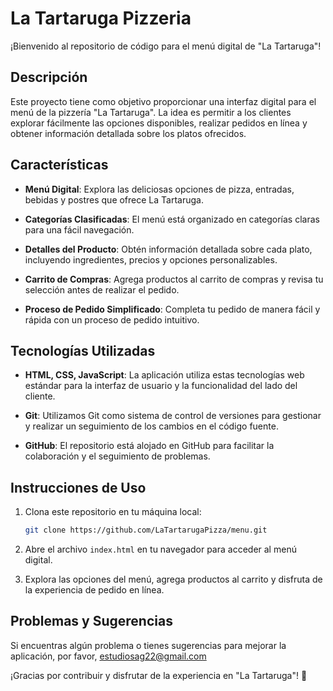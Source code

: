 # La Tartaruga Pizzeria

¡Bienvenido al repositorio de código para el menú digital de "La Tartaruga"!

## Descripción

Este proyecto tiene como objetivo proporcionar una interfaz digital para el menú de la pizzería "La Tartaruga". La idea es permitir a los clientes explorar fácilmente las opciones disponibles, realizar pedidos en línea y obtener información detallada sobre los platos ofrecidos.

## Características

- **Menú Digital**: Explora las deliciosas opciones de pizza, entradas, bebidas y postres que ofrece La Tartaruga.

- **Categorías Clasificadas**: El menú está organizado en categorías claras para una fácil navegación.

- **Detalles del Producto**: Obtén información detallada sobre cada plato, incluyendo ingredientes, precios y opciones personalizables.

- **Carrito de Compras**: Agrega productos al carrito de compras y revisa tu selección antes de realizar el pedido.

- **Proceso de Pedido Simplificado**: Completa tu pedido de manera fácil y rápida con un proceso de pedido intuitivo.

## Tecnologías Utilizadas

- **HTML, CSS, JavaScript**: La aplicación utiliza estas tecnologías web estándar para la interfaz de usuario y la funcionalidad del lado del cliente.

- **Git**: Utilizamos Git como sistema de control de versiones para gestionar y realizar un seguimiento de los cambios en el código fuente.

- **GitHub**: El repositorio está alojado en GitHub para facilitar la colaboración y el seguimiento de problemas.

## Instrucciones de Uso

1. Clona este repositorio en tu máquina local:

   ```bash
   git clone https://github.com/LaTartarugaPizza/menu.git
   ```

2. Abre el archivo `index.html` en tu navegador para acceder al menú digital.

3. Explora las opciones del menú, agrega productos al carrito y disfruta de la experiencia de pedido en línea.

## Problemas y Sugerencias

Si encuentras algún problema o tienes sugerencias para mejorar la aplicación, por favor, estudiosag22@gmail.com 

¡Gracias por contribuir y disfrutar de la experiencia en "La Tartaruga"! 🍕
